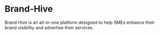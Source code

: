# Brand-Hive
Brand Hive is an all-in-one platform designed to help SMEs enhance their brand visibility and advertise their services.
